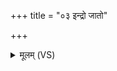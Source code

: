+++
title = "०३ इन्द्रो जातो"

+++
<details><summary>मूलम् (VS)</summary>

इन्द्रो॑ जा॒तो म॑नु॒ष्ये॑ष्व॒न्तर्घ॒र्मस्त॒प्तश्च॑रति॒ शोशु॑चानः।  
सु॑प्र॒जाः सन्त्स उ॑दा॒रे न स॑र्ष॒द्यो नाश्नी॒याद॑न॒डुहो॑ विजा॒नन् ॥
</details>